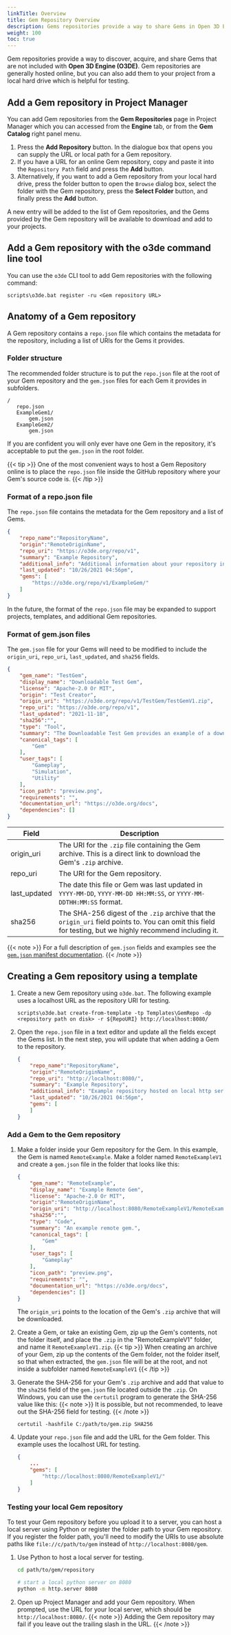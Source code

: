 ```yaml
---
linkTitle: Overview
title: Gem Repository Overview
description: Gems repositories provide a way to share Gems in Open 3D Engine (O3DE).
weight: 100
toc: true
---
```



Gem repositories provide a way to discover, acquire, and share Gems that are not included with **Open 3D Engine (O3DE)**.  Gem repositories are generally hosted online, but you can also add them to your project from a local hard drive which is helpful for testing.


## Add a Gem repository in Project Manager

You can add Gem repositories from the **Gem Repositories** page in Project Manager which you can accessed from the **Engine** tab, or from the **Gem Catalog** right panel menu.
1. Press the **Add Repository** button. In the dialogue box that opens you can supply the URL or local path for a Gem repository. 
1. If you have a URL for an online Gem repository, copy and paste it into the `Repository Path` field and press the **Add** button.
1. Alternatively, if you want to add a Gem repository from your local hard drive, press the folder button to open the `Browse` dialog box, select the folder with the Gem repository, press the **Select Folder** button, and finally press the **Add** button.

A new entry will be added to the list of Gem repositories, and the Gems provided by the Gem repository will be available to download and add to your projects.

## Add a Gem repository with the o3de command line tool

You can use the `o3de` CLI tool to add Gem repositories with the following command:
```
scripts\o3de.bat register -ru <Gem repository URL>
```

## Anatomy of a Gem repository  

A Gem repository contains a `repo.json` file which contains the metadata for the repository, including a list of URIs for the Gems it provides.

### Folder structure

The recommended folder structure is to put the `repo.json` file at the root of your Gem repository and the `gem.json` files for each Gem it provides in subfolders.  
```
/
   repo.json
   ExampleGem1/
       gem.json
   ExampleGem2/
       gem.json
```

If you are confident you will only ever have one Gem in the repository, it's acceptable to put the `gem.json` in the root folder.

{{< tip >}}
One of the most convenient ways to host a Gem Repository online is to place the `repo.json` file inside the GitHub repository where your Gem's source code is.
{{< /tip >}}

### Format of a repo.json file
The `repo.json` file contains the metadata for the Gem repository and a list of Gems.

```json
{
    "repo_name":"RepositoryName",
    "origin":"RemoteOriginName",
    "repo_uri": "https://o3de.org/repo/v1",
    "summary": "Example Repository",
    "additional_info": "Additional information about your repository including HTML links to any relative website, documentation or licenses.",
    "last_updated": "10/26/2021 04:56pm",
    "gems": [
        "https://o3de.org/repo/v1/ExampleGem/"
    ]
}
```

In the future, the format of the `repo.json` file may be expanded to support projects, templates, and additional Gem repositories.

### Format of gem.json files 

The `gem.json` file for your Gems will need to be modified to include the `origin_uri`, `repo_uri`, `last_updated`, and `sha256` fields.
```json
{
    "gem_name": "TestGem",
    "display_name": "Downloadable Test Gem",
    "license": "Apache-2.0 Or MIT",
    "origin": "Test Creator",
    "origin_uri": "https://o3de.org/repo/v1/TestGem/TestGemV1.zip",
    "repo_uri": "https://o3de.org/repo/v1", 
    "last_updated": "2021-11-18",
    "sha256":"",
    "type": "Tool",
    "summary": "The Downloadable Test Gem provides an example of a downloadable test Gem.",
    "canonical_tags": [
        "Gem"
    ],
    "user_tags": [
        "Gameplay",
        "Simulation",
        "Utility"
    ],
    "icon_path": "preview.png",
    "requirements": "",
    "documentation_url": "https://o3de.org/docs",
    "dependencies": []
}
```
| Field | Description |
| --- | --- |
| origin_uri | The URI for the `.zip` file containing the Gem archive.  This is a direct link to download the Gem's `.zip` archive. |
| repo_uri | The URI for the Gem repository. |
| last_updated | The date this file or Gem was last updated in `YYYY-MM-DD`, `YYYY-MM-DD HH:MM:SS`, or `YYYY-MM-DDTHH:MM:SS` format. |
| sha256 | The SHA-256 digest of the `.zip` archive that the `origin_uri` field points to.  You can omit this field for testing, but we highly recommend including it. |

{{< note >}}
For a full description of `gem.json` fields and examples see the [`gem.json` manifest documentation](/docs/user-guide/programming/gems/manifest/).
{{< /note >}}
## Creating a Gem repository using a template 

1. Create a new Gem repository using `o3de.bat`.  The following example uses a localhost URL as the repository URI for testing.

    ```
    scripts\o3de.bat create-from-template -tp Templates\GemRepo -dp <repository path on disk> -r ${RepoURI} http://localhost:8080/
    ```

1. Open the `repo.json` file in a text editor and update all the fields except the Gems list.  In the next step, you will update that when adding a Gem to the repository.
    ```json
    {
        "repo_name":"RepositoryName",
        "origin":"RemoteOriginName",
        "repo_uri": "http://localhost:8080/",
        "summary": "Example Repository",
        "additional_info": "Example repository hosted on local http server.",
        "last_updated": "10/26/2021 04:56pm",
        "gems": [
        ]
    }
    ```

### Add a Gem to the Gem repository
1.  Make a folder inside your Gem repository for the Gem.  In this example, the Gem is named `RemoteExample`. Make a folder named `RemoteExampleV1` and create a `gem.json` file in the folder that looks like this:
    ```json
    {
        "gem_name": "RemoteExample",
        "display_name": "Example Remote Gem",
        "license": "Apache-2.0 Or MIT",
        "origin":"RemoteOriginName",
        "origin_uri": "http://localhost:8080/RemoteExampleV1/RemoteExampleV1.zip",
        "sha256":"",
        "type": "Code",
        "summary": "An example remote gem.",
        "canonical_tags": [
            "Gem"
        ],
        "user_tags": [
            "Gameplay"
        ],
        "icon_path": "preview.png",
        "requirements": "",
        "documentation_url": "https://o3de.org/docs",
        "dependencies": []
    }
    ```

    The `origin_uri` points to the location of the Gem's `.zip` archive that will be downloaded.

1. Create a Gem, or take an existing Gem, zip up the Gem's contents, not the folder itself, and place the `.zip` in the "RemoteExampleV1" folder, and name it `RemoteExampleV1.zip`.
{{< tip >}}
When creating an archive of your Gem, zip up the contents of the Gem folder, not the folder itself, so that when extracted, the `gem.json` file will be at the root, and not inside a subfolder named `RemoteExampleV1` 
{{< /tip >}}
1. Generate the SHA-256 for your Gem's `.zip` archive and add that value to the `sha256` field of the `gem.json` file located outside the `.zip`.  On Windows, you can use the `certutil` program to generate the SHA-256 value like this:
{{< note >}}
It is possible, but not recommended, to leave out the SHA-256 field for testing.
{{< /note >}}
    ```
    certutil -hashfile C:/path/to/gem.zip SHA256
    ```
1. Update your `repo.json` file and add the URL for the Gem folder.  This example uses the localhost URL for testing.
    ```json
    {
        ...
        "gems": [
            "http://localhost:8080/RemoteExampleV1/"
        ]
    }
    ```


### Testing your local Gem repository

To test your Gem repository before you upload it to a server, you can host a local server using Python or register the folder path to your Gem repository. If you register the folder path, you'll need to modify the URIs to use absolute paths like `file://c/path/to/gem` instead of `http://localhost:8080/gem`.

1. Use Python to host a local server for testing.
    ```bash
    cd path/to/gem/repository 
    
    # start a local python server on 8080
    python -m http.server 8080
    ```
1. Open up Project Manager and add your Gem repository.  When prompted, use the URL for your local server, which should be `http://localhost:8080/`.
{{< note >}}
Adding the Gem repository may fail if you leave out the trailing slash in the URL.
{{< /note >}}